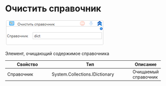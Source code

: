 # Очистить справочник

![](<../../../../.gitbook/assets/image (933).png>)

Элемент, очищающий содержимое справочника

<table><thead><tr><th width="171.9715536105033">Свойство</th><th width="289.5514688723024">Тип</th><th>Описание</th></tr></thead><tbody><tr><td>Справочник</td><td>System.Collections.IDictionary</td><td>Очищаемый справочник</td></tr></tbody></table>
